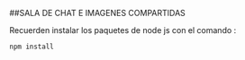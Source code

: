 ##SALA DE CHAT E IMAGENES COMPARTIDAS

Recuerden instalar los paquetes de node js con el comando :

``
npm install
``